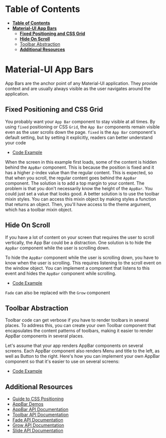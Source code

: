# **Table of Contents**

- [**Table of Contents**](#table-of-contents)
- [**Material-UI App Bars**](#material-ui-app-bars)
  - [**Fixed Positioning and CSS Grid**](#fixed-positioning-and-css-grid)
  - [**Hide On Scroll**](#hide-on-scroll)
  - [Toolbar Abstraction](#toolbar-abstraction)
  - [**Additional Resources**](#additional-resources)

# **Material-UI App Bars**

App Bars are the anchor point of any Material-UI application. They provide context and are usually always visible as the user navigates around the application.

## **Fixed Positioning and CSS Grid**

You probably want your `App Bar` component to stay visible at all times. By using `fixed` positioning or CSS `Grid`, the `App Bar` components remain visible even as the user scrolls down the page.  `fixed` is the `App Bar` component's default setting, but by setting it explicitly, readers can better understand your code

- [Code Example](../material-ui-lesson/src/components/AppBar/FixedPosition.js)

When the screen in this example first loads, some of the content is hidden behind the `AppBar` component. This is because the position is fixed and it has a higher z-index value than the regular content. This is expected, so that when you scroll, the regular content goes behind the `AppBar` component. The solution is to add a top margin to your content. The problem is that you don't necessarily know the height of the `AppBar`. You could just set a value that looks good. A better solution is to use the toolbar mixin styles. You can access this mixin object by making styles a function that returns an object. Then, you'll have access to the theme argument, which has a toolbar mixin object.

## **Hide On Scroll**

If you have a lot of content on your screen that requires the user to scroll vertically, the App Bar could be a distraction. One solution is to hide the `AppBar` component while the user is scrolling down.

To hide the `AppBar` component while the user is scrolling down, you have to know when the user is scrolling. This requires listening to the scroll event on the window object. You can implement a component that listens to this event and hides the `AppBar` component while scrolling.

- [Code Example](../material-ui-lesson/src/components/AppBar/ScrolledAppBar.js)

`Fade` can also be replaced with the `Grow` component

## Toolbar Abstraction

Toolbar code can get verbose if you have to render toolbars in several places. To address
this, you can create your own Toolbar component that encapsulates the content patterns of
toolbars, making it easier to render AppBar components in several places.

Let's assume that your app renders AppBar components on several screens. Each
AppBar component also renders Menu and title to the left, as well as Button to the right.
Here's how you can implement your own AppBar component so that it's easier to use on
several screens:

- [Code Example](../material-ui-lesson/src/components/AppBar/ToolbarAbstraction.js)

## **Additional Resources**

- [Guide to CSS Positioning](https://developer.mozilla.org/en-US/docs/Learn/)
- [AppBar Demos](https://material-ui.com/demos/app-bar/)
- [AppBar API Documentation](https://material-ui.com/api/app-bar/)
- [Toolbar API Documentation](https://material-ui.com/api/toolbar/)
- [Fade API Documentation](https://material-ui.com/api/fade/)
- [Grow API Documentation](https://material-ui.com/api/grow/)
- [Slide API Documentation](https://material-ui.com/api/slide/)